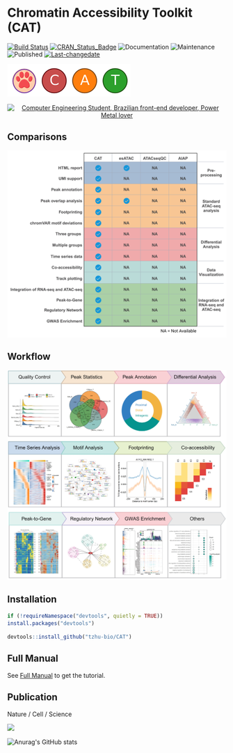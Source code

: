 # Chromatin Accessibility Toolkit (CAT)

[![Build Status](https://travis-ci.org/username/MyPackage.svg?branch=master)](https://travis-ci.org/tzhu-bio/CAT)
[![CRAN_Status_Badge](http://www.r-pkg.org/badges/version/MyPackage)](https://cran.r-project.org/package=CAT)
<img alt="Documentation" src="https://img.shields.io/badge/Documentation%3F-yes-brightgreen.svg?color=3366CC" target="_blank" /></a>
<img alt="Maintenance" src="https://img.shields.io/badge/Maintained%3F-yes-green.svg?color=DC3912" target="_blank" /> </a>
<img alt="Published" src="https://img.shields.io/badge/Published%3F-yes-green.svg?color=FF9900" target="_blank" /> </a>
[![Last-changedate](https://img.shields.io/badge/last%20change-2023--08--03-green.svg)](https://github.com/tzhu-bio/CAT/commits/master)

![image](https://github.com/tzhu-bio/CAT/blob/main/png/CAT.png)

<div align="center">
    <a href="https://git.io/typing-svg"><img src="https://readme-typing-svg.demolab.com?font=Roboto+Slab&color=%237E3ACE&size=30&center=true&vCenter=true&width=750&lines=An advanced analysis toolkit for ATAC-seq." alt="Computer Engineering Student, Brazilian front-end developer, Power Metal lover"></a>
</div>

## Comparisons
![image](https://github.com/tzhu-bio/CAT/blob/main/png/cat_compar.png)
## Workflow
![image](https://github.com/tzhu-bio/CAT/blob/main/png/workflow.jpg)
## Installation
``` r
if (!requireNamespace("devtools", quietly = TRUE))
install.packages("devtools")
```
``` r
devtools::install_github("tzhu-bio/CAT")
```
## Full Manual
See [Full Manual](https://tzhu-bio.github.io/CAT_bookdown/docs/index.html) to get the tutorial.

## Publication
Nature / Cell / Science

<a href="mailto:tzhubio@gmail.com">
  <img src="https://github.com/blackcater/blackcater/raw/main/images/social-gmail.svg" height="40" />
</a>

![Anurag's GitHub stats](https://github-readme-stats.vercel.app/api?username=tzhu-bio&show_icons=true&theme=radical)

